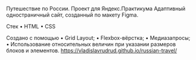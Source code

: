 Путешествие по России. Проект для Яндекс.Практикума
Адаптивный одностраничный сайт, созданный по макету Figma.

Стек
• HTML
• CSS

Создано с помощью
• Grid Layout;
• Flexbox-вёрстка;
• Медиазапросы;
• Использование относительных величин при указании размеров блоков и элементов.
https://vladislavrudrud.github.io/russian-travel/
